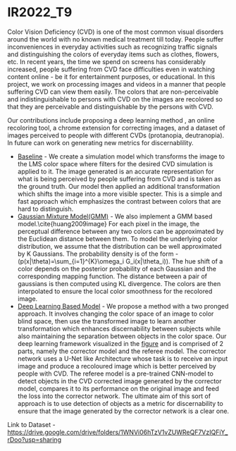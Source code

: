 # IR2022_T9

Color Vision Deficiency (CVD) is one of the most common visual disorders around the world with no known medical treatment till today. People suffer inconveniences in everyday activities such as recognizing traffic signals and distinguishing the colors of everyday items such as clothes, flowers, etc. In recent years, the time we spend on screens has considerably increased, people suffering from CVD face difficulties even in watching content online - be it for entertainment purposes, or educational. 
In this project, we work on processing images and videos in a manner that people suffering CVD can view them easily. The colors that are non-perceivable and indistinguishable to persons with CVD on the images are recolored so that they are perceivable and distinguishable by the persons
with CVD.

Our contributions include proposing a deep learning method , an online recoloring tool, a chrome extension for correcting images, and a dataset of images perceived to people with different CVDs (protanopia, deutranopia).  In future can work on generating new metrics for discernablility.

- [Baseline](https://github.com/Chokerino/IR2022_T9/blob/master/baseline.py) - We create a simulation model which transforms the image to the LMS color space where filters for the desired CVD simulation is applied to it. The image generated is an accurate representation for what is being perceived by people suffering from CVD and is taken as the ground truth. Our model then applied an additional transformation which shifts the image into a more visible specter. This is a simple and fast approach which emphasizes the contrast between colors that are hard to distinguish.
- [Gaussian Mixture Model(GMM)](https://github.com/Chokerino/IR2022_T9/blob/master/gmm_em.py) - We also implement a GMM based model.\cite{huang2009image} For each pixel in the image, the perceptual difference between any two colors can be approximated by the Euclidean distance between them. To model the underlying color distribution, we assume that the distribution can be well approximated by K Gaussians. The probability density is of the form - \(p(x|\theta)=\sum_{i=1}^{K}\omega_i G_i(x|\theta_i)\). The hue shift of a color depends on the posterior probability of each Gaussian and the corresponding mapping function. The distance between a pair of gaussians is then computed using KL divergence. The colors are then interpolated to ensure the local color smoothness for the recolored image.
- [Deep Learning Based Model](https://github.com/Chokerino/IR2022_T9/blob/master/DeepCorrectModel.ipynb) - We propose a method with a two pronged approach. It involves changing the color space of an image to color blind space, then use the transformed image to learn another transformation which enhances discernability between subjects while also maintaining the separation between objects in the color space. Our deep learning framework visualized in the [figure](https://github.com/Chokerino/IR2022_T9/blob/master/images/unetFinal-1.png) and is comprised of 2 parts, namely the corrector model and the referee model. The corrector network uses a U-Net like Architecture whose task is to receive an input image and produce a recoloured image which is better perceived by people with CVD. The referee model is a pre-trained CNN-model to detect objects in the CVD corrected image generated by the corrector model, compares it to its performance on the original image and feed the loss into the corrector network. The ultimate aim of this sort of approach is to use detection of objects as a metric for discernability to ensure that the image generated by the corrector network is a clear one.

Link to Dataset - https://drive.google.com/drive/folders/1WNVi06hTzV1vZUWReQF7VzIQFiY_rDoo?usp=sharing
